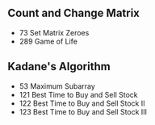 ## Count and Change Matrix
* 73 Set Matrix Zeroes
* 289 Game of Life

## Kadane's Algorithm
* 53 Maximum Subarray
* 121 Best Time to Buy and Sell Stock
* 122 Best Time to Buy and Sell Stock II
* 123 Best Time to Buy and Sell Stock III



